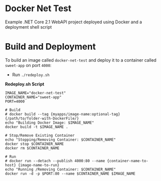 # Docker Net Test
Example .NET Core 2.1 WebAPI project deployed using Docker and a deployment shell script

# Build and Deployment
To build an image called `docker-net-test` and deploy it to a container called `sweet-app` on port `4000`:
   * Run `./redeploy.sh`

**Redeploy.sh Script**
```
IMAGE_NAME="docker-net-test"
CONTAINER_NAME="sweet-app"
PORT=4000

# Build
# docker build --tag {myapps/image-name:optional-tag} {/path/to/folder-with-DockerFile/}
echo "Building Docker Image: $IMAGE_NAME"
docker build -t $IMAGE_NAME .

# Stop/Remove Existing Container
echo "Stopping/Removing Container: $CONTAINER_NAME"
docker stop $CONTAINER_NAME
docker rm $CONTAINER_NAME

# Run
# docker run --detach --publish 4000:80 --name {container-name-to-host} {image-name-to-run}
echo "Running /Removing Container: $CONTAINER_NAME"
docker run -d -p $PORT:80 --name $CONTAINER_NAME $IMAGE_NAME
```
